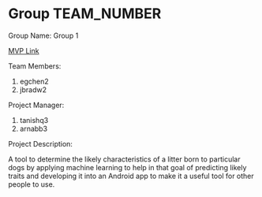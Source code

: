 # Group TEAM_NUMBER
Group Name: Group 1

[MVP Link](https://docs.google.com/document/d/1JrpdqkHnGN7eAEpAD0S3lx0fhYE7_uE7y885c6Es880/edit?usp=sharing)

Team Members: 
1. egchen2
2. jbradw2

Project Manager: 
1. tanishq3
2. arnabb3

Project Description: 

A tool to determine the likely characteristics of a litter born to particular dogs by applying machine learning to help in that goal of predicting likely traits and developing it into an Android app to make it a useful tool for other people to use.
